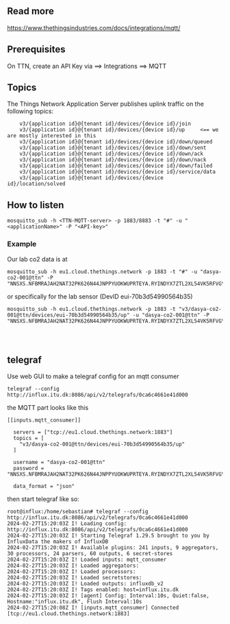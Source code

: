 


## Read more

https://www.thethingsindustries.com/docs/integrations/mqtt/

## Prerequisites

On TTN, create an API Key
via
==> Integrations ==> MQTT

## Topics

The Things Network Application Server publishes uplink traffic on the following topics:

```
    v3/{application id}@{tenant id}/devices/{device id}/join
    v3/{application id}@{tenant id}/devices/{device id}/up     <== we are mostly interested in this
    v3/{application id}@{tenant id}/devices/{device id}/down/queued
    v3/{application id}@{tenant id}/devices/{device id}/down/sent
    v3/{application id}@{tenant id}/devices/{device id}/down/ack
    v3/{application id}@{tenant id}/devices/{device id}/down/nack
    v3/{application id}@{tenant id}/devices/{device id}/down/failed
    v3/{application id}@{tenant id}/devices/{device id}/service/data
    v3/{application id}@{tenant id}/devices/{device id}/location/solved
```
   
## How to listen

```
mosquitto_sub -h <TTN-MQTT-server> -p 1883/8883 -t "#" -u "<applicationName>" -P "<API-key>"
```

### Example

Our lab co2 data is at

```
mosquitto_sub -h eu1.cloud.thethings.network -p 1883 -t "#" -u "dasya-co2-001@ttn" -P "NNSXS.NFBMRAJAH2NAT32PK626N44JNPPYUOKWUPRTEYA.RYINDYX7ZTL2XL54VK5RFVGYCK73IGIJKZJUQ3IOGI5GQOSNG3WA"	
```


or specifically for the lab sensor (DevID eui-70b3d54990564b35)
```
mosquitto_sub -h eu1.cloud.thethings.network -p 1883 -t "v3/dasya-co2-001@ttn/devices/eui-70b3d54990564b35/up" -u "dasya-co2-001@ttn" -P "NNSXS.NFBMRAJAH2NAT32PK626N44JNPPYUOKWUPRTEYA.RYINDYX7ZTL2XL54VK5RFVGYCK73IGIJKZJUQ3IOGI5GQOSNG3WA"




```
## telegraf

Use web GUI to make a telegraf config for an mqtt consumer

```
telegraf --config http://influx.itu.dk:8086/api/v2/telegrafs/0ca6c4661e41d000
```

the MQTT part looks like this
```
[[inputs.mqtt_consumer]]

  servers = ["tcp://eu1.cloud.thethings.network:1883"]
  topics = [
    "v3/dasya-co2-001@ttn/devices/eui-70b3d54990564b35/up"	
  ]
  
  username = "dasya-co2-001@ttn"
  password = "NNSXS.NFBMRAJAH2NAT32PK626N44JNPPYUOKWUPRTEYA.RYINDYX7ZTL2XL54VK5RFVGYCK73IGIJKZJUQ3IOGI5GQOSNG3WA"
  
  data_format = "json"
```





then start telegraf like so:
```
root@influx:/home/sebastian# telegraf --config http://influx.itu.dk:8086/api/v2/telegrafs/0ca6c4661e41d000
2024-02-27T15:20:03Z I! Loading config: http://influx.itu.dk:8086/api/v2/telegrafs/0ca6c4661e41d000
2024-02-27T15:20:03Z I! Starting Telegraf 1.29.5 brought to you by InfluxData the makers of InfluxDB
2024-02-27T15:20:03Z I! Available plugins: 241 inputs, 9 aggregators, 30 processors, 24 parsers, 60 outputs, 6 secret-stores
2024-02-27T15:20:03Z I! Loaded inputs: mqtt_consumer
2024-02-27T15:20:03Z I! Loaded aggregators: 
2024-02-27T15:20:03Z I! Loaded processors: 
2024-02-27T15:20:03Z I! Loaded secretstores: 
2024-02-27T15:20:03Z I! Loaded outputs: influxdb_v2
2024-02-27T15:20:03Z I! Tags enabled: host=influx.itu.dk
2024-02-27T15:20:03Z I! [agent] Config: Interval:10s, Quiet:false, Hostname:"influx.itu.dk", Flush Interval:10s
2024-02-27T15:20:08Z I! [inputs.mqtt_consumer] Connected [tcp://eu1.cloud.thethings.network:1883]
```
